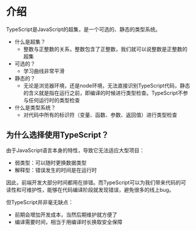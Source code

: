 # 介绍

TypeScript是JavaScript的超集，是一个可选的、静态的类型系统。

- 什么是超集？
  - 整数与正整数的关系，整数包含了正整数，我们就可以说整数是正整数的超集
- 可选的？
  - 学习曲线非常平滑
- 静态的？
  - 无论是浏览器环境，还是node环境，无法直接识别TypeScript代码，静态的含义就是指在运行之前，即编译的时候进行类型检查。TypeScript不参与任何运行时的类型检查
- 什么是类型系统？
  - 对代码中所有的标识符（变量、函数、参数、返回值）进行类型检查

## 为什么选择使用TypeScript？

由于JavaScript语言本身的特性，导致它无法适应大型项目：

- 弱类型：可以随时更换数据类型
- 解释型：错误发生的时间是在运行时

因此，前端开发大部分时间都用在排错。而TypeScript可以为我们带来代码的可读性和可维护性，能够在代码编译阶段就发现错误，避免很多的线上bug。

但TypeScript并非毫无缺点：

- 前期会增加开发成本，当然后期维护就方便了
- 编译需要时间，相当于用编译时长换取安全保障

